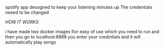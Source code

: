 spotify app desogned to keep your listening minutes up
The credentials neeed to be changed

*HOW IT WORKS*


i have made two docker images fior easy of use which you need to run and then you go to localhost:8888 you enter your credintials and it will automatically play songs
